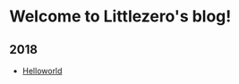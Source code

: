 # Welcome to Littlezero's blog!

## 2018
- [Helloworld](https://littlezero.github.io/posts/helloworld)

